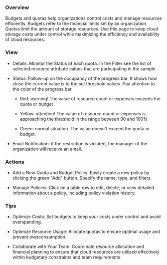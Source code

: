 ### **Overview**

Budgets and quotas help organizations control costs and manage resources efficiently. 
Budgets refer to the financial limits set by an organization. Quotas limit the amount 
of storage resources. Use this page to keep cloud storage costs under control while 
maximizing the efficiency and availability of cloud resources.

### **View**

- Details: Monitor the Status of each quota. In the Filter see the list of selected resource attribute values that are participating in the sample. 

- Status: Follow-up on the occupancy of the progress bar. It shows how close the current value is to the set threshold values. Pay attention to the color of the progress bar 
 
    - Red: warning! The value of resource count or expenses exceeds the quota or budget

    - Yellow: attention! The value of resource count or expenses is approaching the threshold in the range between 90 and 100%
  
    - Green: normal situation. The value doesn't exceed the quota or budget.

- Email Notification: if the restriction is violated, the manager of the organization will receive an email.

### **Actions**

- Add a New Quota and Budget Policy: Easily create a new policy by clicking the green "Add" button. Specify the name, type, and filters.

- Manage Policies: Click on a table row to edit, delete, or view detailed information about a policy, including policy violation history.

### **Tips**

- Optimize Costs: Set budgets to keep your costs under control and avoid overspending.

- Optimize Resource Usage: Allocate quotas to ensure optimal usage and prevent overconsumption.

- Collaborate with Your Team: Coordinate resource allocation and financial planning to ensure that cloud resources are utilized effectively within budgetary constraints and team requirements.